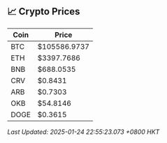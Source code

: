 ## 📈 Crypto Prices

| Coin | Price |
| ---- | ----- |
| BTC | $105586.9737 |
| ETH | $3397.7686 |
| BNB | $688.0535 |
| CRV | $0.8431 |
| ARB | $0.7303 |
| OKB | $54.8146 |
| DOGE | $0.3615 |

_Last Updated: 2025-01-24 22:55:23.073 +0800 HKT_